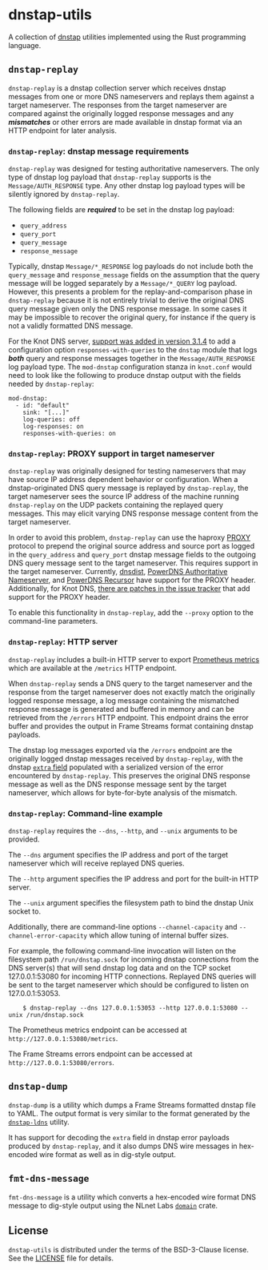 # dnstap-utils

A collection of [dnstap](https://dnstap.info/) utilities implemented using the
Rust programming language.

## `dnstap-replay`

`dnstap-replay` is a dnstap collection server which receives dnstap
messages from one or more DNS nameservers and replays them against a
target nameserver.  The responses from the target nameserver are
compared against the originally logged response messages and any
***mismatches*** or other errors are made available in dnstap format
via an HTTP endpoint for later analysis.

### `dnstap-replay`: dnstap message requirements

`dnstap-replay` was designed for testing authoritative nameservers. The
only type of dnstap log payload that `dnstap-replay` supports is the
`Message/AUTH_RESPONSE` type. Any other dnstap log payload types will be
silently ignored by `dnstap-replay`.

The following fields are ***required*** to be set in the dnstap log
payload:

 * `query_address`
 * `query_port`
 * `query_message`
 * `response_message`

Typically, dnstap `Message/*_RESPONSE` log payloads do not include both
the `query_message` and `response_message` fields on the assumption that
the query message will be logged separately by a `Message/*_QUERY` log
payload. However, this presents a problem for the replay-and-comparison
phase in `dnstap-replay` because it is not entirely trivial to derive
the original DNS query message given only the DNS response message. In
some cases it may be impossible to recover the original query, for
instance if the query is not a validly formatted DNS message.

For the Knot DNS server, [support was added in version
3.1.4](https://gitlab.nic.cz/knot/knot-dns/-/issues/764) to add a
configuration option `responses-with-queries` to the `dnstap` module
that logs ***both*** query and response messages together in the
`Message/AUTH_RESPONSE` log payload type. The `mod-dnstap` configuration
stanza in `knot.conf` would need to look like the following to produce
dnstap output with the fields needed by `dnstap-replay`:

```
mod-dnstap:
  - id: "default"
    sink: "[...]"
    log-queries: off
    log-responses: on
    responses-with-queries: on
```

### `dnstap-replay`: PROXY support in target nameserver

`dnstap-replay` was originally designed for testing nameservers that may
have source IP address dependent behavior or configuration. When a
dnstap-originated DNS query message is replayed by `dnstap-replay`, the
target nameserver sees the source IP address of the machine running
`dnstap-replay` on the UDP packets containing the replayed query
messages. This may elicit varying DNS response message content from the
target nameserver.

In order to avoid this problem, `dnstap-replay` can use the haproxy
[PROXY](https://www.haproxy.org/download/2.5/doc/proxy-protocol.txt)
protocol to prepend the original source address and source port as
logged in the `query_address` and `query_port` dnstap message fields to
the outgoing DNS query message sent to the target nameserver. This
requires support in the target nameserver. Currently,
[dnsdist](https://blog.powerdns.com/2021/05/11/dnsdist-1-6-0-released/),
[PowerDNS Authoritative
Nameserver](https://github.com/PowerDNS/pdns/pull/10660), and [PowerDNS
Recursor](https://github.com/PowerDNS/pdns/pull/8874) have support for
the PROXY header. Additionally, for Knot DNS, [there are patches in the
issue tracker](https://gitlab.nic.cz/knot/knot-dns/-/issues/762) that
add support for the PROXY header.

To enable this functionality in `dnstap-replay`, add the `--proxy`
option to the command-line parameters.

### `dnstap-replay`: HTTP server

`dnstap-replay` includes a built-in HTTP server to export [Prometheus
metrics](src/bin/dnstap-replay/metrics.rs) which are available at the
`/metrics` HTTP endpoint.

When `dnstap-replay` sends a DNS query to the target nameserver and the
response from the target nameserver does not exactly match the
originally logged response message, a log message containing the
mismatched response message is generated and buffered in memory and can
be retrieved from the `/errors` HTTP endpoint. This endpoint drains the
error buffer and provides the output in Frame Streams format containing
dnstap payloads.

The dnstap log messages exported via the `/errors` endpoint are the
originally logged dnstap messages received by `dnstap-replay`, with the
dnstap [`extra`
field](https://github.com/dnstap/dnstap.pb/blob/9bafb5b59dacc48a6ff6a839e419e540f1201c42/dnstap.proto#L37-L40)
populated with a serialized version of the error encountered by
`dnstap-replay`. This preserves the original DNS response message as
well as the DNS response message sent by the target nameserver, which
allows for byte-for-byte analysis of the mismatch.

### `dnstap-replay`: Command-line example

`dnstap-replay` requires the `--dns`, `--http`, and `--unix` arguments
to be provided.

The `--dns` argument specifies the IP address and port of the target
nameserver which will receive replayed DNS queries.

The `--http` argument specifies the IP address and port for the built-in
HTTP server.

The `--unix` argument specifies the filesystem path to bind the dnstap
Unix socket to.

Additionally, there are command-line options `--channel-capacity` and
`--channel-error-capacity` which allow tuning of internal buffer
sizes.

For example, the following command-line invocation will listen on the
filesystem path `/run/dnstap.sock` for incoming dnstap connections from
the DNS server(s) that will send dnstap log data and on the TCP socket
127.0.0.1:53080 for incoming HTTP connections. Replayed DNS queries will
be sent to the target nameserver which should be configured to listen on
127.0.0.1:53053.

```
    $ dnstap-replay --dns 127.0.0.1:53053 --http 127.0.0.1:53080 --unix /run/dnstap.sock
```

The Prometheus metrics endpoint can be accessed at
`http://127.0.0.1:53080/metrics`.

The Frame Streams errors endpoint can be accessed at
`http://127.0.0.1:53080/errors`.

## `dnstap-dump`

`dnstap-dump` is a utility which dumps a Frame Streams formatted dnstap
file to YAML. The output format is very similar to the format generated
by the [`dnstap-ldns`](https://github.com/dnstap/dnstap-ldns) utility.

It has support for decoding the `extra` field in dnstap error payloads
produced by `dnstap-replay`, and it also dumps DNS wire messages in
hex-encoded wire format as well as in dig-style output.

## `fmt-dns-message`

`fmt-dns-message` is a utility which converts a hex-encoded wire format
DNS message to dig-style output using the NLnet Labs
[`domain`](https://github.com/NLnetLabs/domain) crate.

## License

`dnstap-utils` is distributed under the terms of the BSD-3-Clause
license. See the [LICENSE] file for details.

[LICENSE]: https://github.com/fastly/dnstap-utils/blob/main/LICENSE
